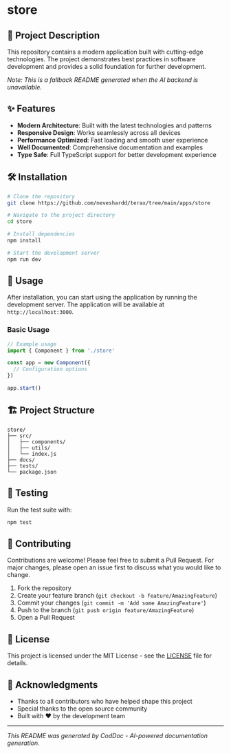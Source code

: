 # store

## 🚀 Project Description

This repository contains a modern application built with cutting-edge technologies. The project demonstrates best practices in software development and provides a solid foundation for further development.

*Note: This is a fallback README generated when the AI backend is unavailable.*

## ✨ Features

- **Modern Architecture**: Built with the latest technologies and patterns
- **Responsive Design**: Works seamlessly across all devices
- **Performance Optimized**: Fast loading and smooth user experience
- **Well Documented**: Comprehensive documentation and examples
- **Type Safe**: Full TypeScript support for better development experience

## 🛠️ Installation

```bash
# Clone the repository
git clone https://github.com/neveshardd/terax/tree/main/apps/store

# Navigate to the project directory
cd store

# Install dependencies
npm install

# Start the development server
npm run dev
```

## 📖 Usage

After installation, you can start using the application by running the development server. The application will be available at `http://localhost:3000`.

### Basic Usage

```javascript
// Example usage
import { Component } from './store'

const app = new Component({
  // Configuration options
})

app.start()
```

## 🏗️ Project Structure

```
store/
├── src/
│   ├── components/
│   ├── utils/
│   └── index.js
├── docs/
├── tests/
└── package.json
```

## 🧪 Testing

Run the test suite with:

```bash
npm test
```

## 🤝 Contributing

Contributions are welcome! Please feel free to submit a Pull Request. For major changes, please open an issue first to discuss what you would like to change.

1. Fork the repository
2. Create your feature branch (`git checkout -b feature/AmazingFeature`)
3. Commit your changes (`git commit -m 'Add some AmazingFeature'`)
4. Push to the branch (`git push origin feature/AmazingFeature`)
5. Open a Pull Request

## 📄 License

This project is licensed under the MIT License - see the [LICENSE](LICENSE) file for details.

## 🙏 Acknowledgments

- Thanks to all contributors who have helped shape this project
- Special thanks to the open source community
- Built with ❤️ by the development team

---

*This README was generated by CodDoc - AI-powered documentation generation.*
